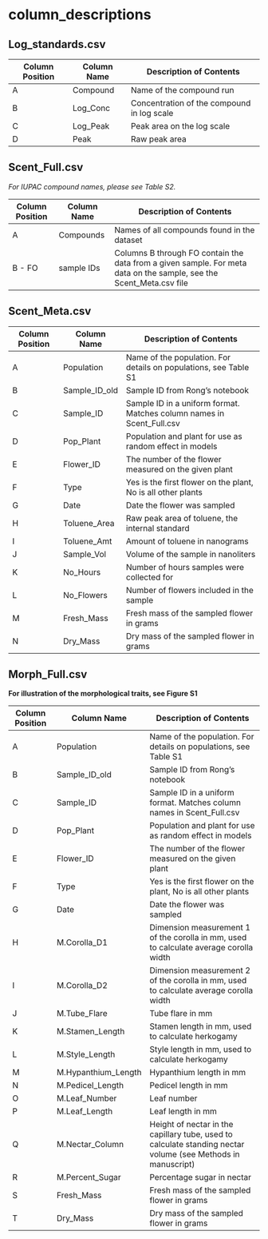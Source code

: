 column\_descriptions
================

## Log\_standards.csv

| Column Position | Column Name | Description of Contents                    |
|-----------------|-------------|--------------------------------------------|
| A               | Compound    | Name of the compound run                   |
| B               | Log\_Conc   | Concentration of the compound in log scale |
| C               | Log\_Peak   | Peak area on the log scale                 |
| D               | Peak        | Raw peak area                              |

## Scent\_Full.csv

*For IUPAC compound names, please see Table S2.*

| Column Position | Column Name | Description of Contents                                                                                              |
|-----------------|-------------|----------------------------------------------------------------------------------------------------------------------|
| A               | Compounds   | Names of all compounds found in the dataset                                                                          |
| B - FO          | sample IDs  | Columns B through FO contain the data from a given sample. For meta data on the sample, see the Scent\_Meta.csv file |

## Scent\_Meta.csv

| Column Position | Column Name     | Description of Contents                                                |
|-----------------|-----------------|------------------------------------------------------------------------|
| A               | Population      | Name of the population. For details on populations, see Table S1       |
| B               | Sample\_ID\_old | Sample ID from Rong’s notebook                                         |
| C               | Sample\_ID      | Sample ID in a uniform format. Matches column names in Scent\_Full.csv |
| D               | Pop\_Plant      | Population and plant for use as random effect in models                |
| E               | Flower\_ID      | The number of the flower measured on the given plant                   |
| F               | Type            | Yes is the first flower on the plant, No is all other plants           |
| G               | Date            | Date the flower was sampled                                            |
| H               | Toluene\_Area   | Raw peak area of toluene, the internal standard                        |
| I               | Toluene\_Amt    | Amount of toluene in nanograms                                         |
| J               | Sample\_Vol     | Volume of the sample in nanoliters                                     |
| K               | No\_Hours       | Number of hours samples were collected for                             |
| L               | No\_Flowers     | Number of flowers included in the sample                               |
| M               | Fresh\_Mass     | Fresh mass of the sampled flower in grams                              |
| N               | Dry\_Mass       | Dry mass of the sampled flower in grams                                |

## Morph\_Full.csv

**For illustration of the morphological traits, see Figure S1**

| Column Position | Column Name          | Description of Contents                                                                                      |
|-----------------|----------------------|--------------------------------------------------------------------------------------------------------------|
| A               | Population           | Name of the population. For details on populations, see Table S1                                             |
| B               | Sample\_ID\_old      | Sample ID from Rong’s notebook                                                                               |
| C               | Sample\_ID           | Sample ID in a uniform format. Matches column names in Scent\_Full.csv                                       |
| D               | Pop\_Plant           | Population and plant for use as random effect in models                                                      |
| E               | Flower\_ID           | The number of the flower measured on the given plant                                                         |
| F               | Type                 | Yes is the first flower on the plant, No is all other plants                                                 |
| G               | Date                 | Date the flower was sampled                                                                                  |
| H               | M.Corolla\_D1        | Dimension measurement 1 of the corolla in mm, used to calculate average corolla width                        |
| I               | M.Corolla\_D2        | Dimension measurement 2 of the corolla in mm, used to calculate average corolla width                        |
| J               | M.Tube\_Flare        | Tube flare in mm                                                                                             |
| K               | M.Stamen\_Length     | Stamen length in mm, used to calculate herkogamy                                                             |
| L               | M.Style\_Length      | Style length in mm, used to calculate herkogamy                                                              |
| M               | M.Hypanthium\_Length | Hypanthium length in mm                                                                                      |
| N               | M.Pedicel\_Length    | Pedicel length in mm                                                                                         |
| O               | M.Leaf\_Number       | Leaf number                                                                                                  |
| P               | M.Leaf\_Length       | Leaf length in mm                                                                                            |
| Q               | M.Nectar\_Column     | Height of nectar in the capillary tube, used to calculate standing nectar volume (see Methods in manuscript) |
| R               | M.Percent\_Sugar     | Percentage sugar in nectar                                                                                   |
| S               | Fresh\_Mass          | Fresh mass of the sampled flower in grams                                                                    |
| T               | Dry\_Mass            | Dry mass of the sampled flower in grams                                                                      |
